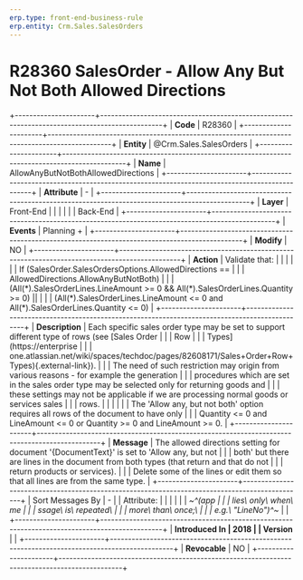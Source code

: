 ```yaml
---
erp.type: front-end-business-rule
erp.entity: Crm.Sales.SalesOrders
---
```


# R28360 SalesOrder - Allow Any But Not Both Allowed Directions
  

+----------------------+-----------------------------------------------------------------------------------------------+
| **Code**             | R28360                                                                                        |
+----------------------+-----------------------------------------------------------------------------------------------+
| **Entity**           | @Crm.Sales.SalesOrders                                                                                    |
+----------------------+-----------------------------------------------------------------------------------------------+
| **Name**             | AllowAnyButNotBothAllowedDirections                                                           |
+----------------------+-----------------------------------------------------------------------------------------------+
| **Attribute**        | \-                                                                                            |
+----------------------+-----------------------------------------------------------------------------------------------+
| **Layer**            | Front-End                                                                                     |
|                      |                                                                                               |
|                      | Back-End                                                                                      |
+----------------------+-----------------------------------------------------------------------------------------------+
| **Events**           | Planning +                                                                                    |
+----------------------+-----------------------------------------------------------------------------------------------+
| **Modify**           | NO                                                                                            |
+----------------------+-----------------------------------------------------------------------------------------------+
| **Action**           | Validate that:                                                                                |
|                      |                                                                                               |
|                      | If (SalesOrder.SalesOrdersOptions.AllowedDirections ==                                        |
|                      | AllowedDirections.AllowAnyButNotBoth)                                                         |
|                      | (All(\*).SalesOrderLines.LineAmount \>= 0 && All(\*).SalesOrderLines.Quantity \>= 0) \|\|     |
|                      | (All(\*).SalesOrderLines.LineAmount \<= 0 and All(\*).SalesOrderLines.Quantity \<= 0)         |
+----------------------+-----------------------------------------------------------------------------------------------+
| **Description**      | Each specific sales order type may be set to support different type of rows (see [Sales Order |
|                      | Row                                                                                           |
|                      | Types](https://enterprise                                                                     |
|                      | one.atlassian.net/wiki/spaces/techdoc/pages/82608171/Sales+Order+Row+Types){.external-link}). |
|                      | The need of such restriction may origin from various reasons - for example the generation     |
|                      | procedures which are set in the sales order type may be selected only for returning goods and |
|                      | these settings may not be applicable if we are processing normal goods or services sales      |
|                      | rows.                                                                                         |
|                      |                                                                                               |
|                      | The \'Allow any, but not both\' option requires all rows of the document to have only         |
|                      | Quantity \<= 0 and LineAmount \<= 0 or Quantity \>= 0 and LineAmount \>= 0.                   |
+----------------------+-----------------------------------------------------------------------------------------------+
| **Message**          | The allowed directions setting for document \'{DocumentText}\' is set to \'Allow any, but not |
|                      | both\' but there are lines in the document from both types (that return and that do not       |
|                      | return products or services).                                                                 |
|                      | Delete some of the lines or edit them so that all lines are from the same type.               |
+----------------------+-----------------------------------------------------------------------------------------------+
| Sort Messages By     | \-                                                                                            |
| Attribute:           |                                                                                               |
|                      |                                                                                               |
| *~^(app              |                                                                                               |
| lies\ only\ when\ me |                                                                                               |
| ssage\ is\ repeated\ |                                                                                               |
|  more\ than\ once;\  |                                                                                               |
| e.g.\ \"LineNo\")^~* |                                                                                               |
+----------------------+-----------------------------------------------------------------------------------------------+
| **Introduced In      | 2018                                                                                          |
| Version**            |                                                                                               |
+----------------------+-----------------------------------------------------------------------------------------------+
| **Revocable**        | NO                                                                                            |
+----------------------+-----------------------------------------------------------------------------------------------+

  

  

  
